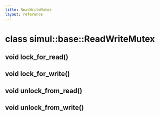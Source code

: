 ```yaml
---
title: ReadWriteMutex
layout: reference
---
```

class simul::base::ReadWriteMutex
===
void lock_for_read()
------

void lock_for_write()
------

void unlock_from_read()
------

void unlock_from_write()
------

